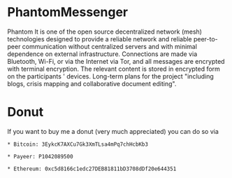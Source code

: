 # PhantomMessenger
Phantom It is one of the open source decentralized network (mesh) technologies designed to provide a reliable network and reliable peer-to-peer communication without centralized servers and with minimal dependence on external infrastructure. Connections are made via Bluetooth, Wi-Fi, or via the Internet via Tor, and all messages are encrypted with terminal encryption. The relevant content is stored in encrypted form on the participants ' devices. Long-term plans for the project "including blogs, crisis mapping and collaborative document editing".

Donut
====
If you want to buy me a donut (very much appreciated) you can do so via

`* Bitcoin: 3EykcK7AXCu7Gk3XmTLsa4mPq7chHcbKb3`

`* Payeer: P1042089500`

`* Ethereum: 0xc5d8166c1edc27DEB81811bD3708dDf20e644351`

